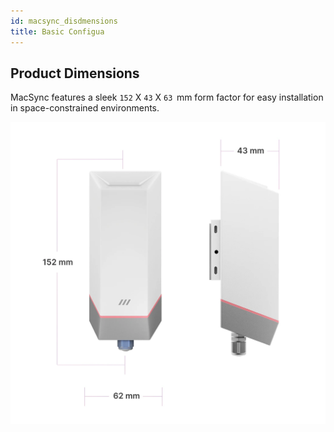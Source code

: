 ```yaml
---
id: macsync_disdmensions
title: Basic Configua
---
```

## Product Dimensions

MacSync features a sleek `152` X `43` X `63`  mm form factor for easy installation in space-constrained environments.

![title image](./assets/dimensions.webp)



